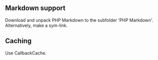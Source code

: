 ## Markdown support

Download and unpack PHP Markdown to the subfolder 'PHP Markdown'. Alternatively, make a sym-link.

## Caching

Use CallbackCache.
